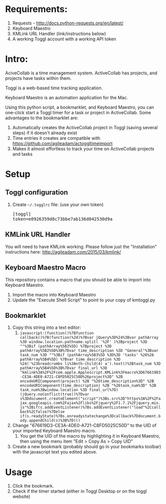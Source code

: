 # Requirements:

1. Requests - http://docs.python-requests.org/en/latest/
1. Keyboard Maestro
1. KMLink URL Handler (link/instructions below)
1. A working Toggl account with a working API token

# Intro:

AciveCollab is a time management system. ActiveCollab has projects, and projects have tasks within them.

Toggl is a web-based time tracking application.

Keyboard Maestro is an automation application for the Mac.

Using this python script, a bookmarklet, and Keyboard Maestro, you can one-click start a Toggl timer for a task
or project in ActiveCollab. Some advantages to the bookmarklet are:

1. Automatically creates the ActiveCollab project in Toggl (saving several steps) if it doesn't already exist
1. Time entries it creates are compatible with https://github.com/agileadam/actoggltimeimport
1. Makes it almost effortless to track your time on ActiveCollab projects and tasks

# Setup

## Toggl configuration

1. Create `~/.togglrc` file: (use your own token)<pre>[toggl]<br/>token=e0926359d8c73bbe7ab136d042530d9a</pre>

## KMLink URL Handler

You will need to have KMLink working. Please follow just the "Installation" instructions here: http://agileadam.com/2015/03/kmlink/

## Keyboard Maestro Macro

This repository contains a macro that you should be able to import into Keyboard Maestro.

1. Import the macro into Keyboard Maestro
1. Update the "Execute Shell Script" to point to your copy of kmtoggl.py

## Bookmarklet

1. Copy this string into a text editor:
    1. `javascript:(function()%7Bfunction callback()%7B(function(%24)%7Bvar jQuery%3D%24%3Bvar pathArray %3D window.location.pathname.split( '%2F' )%3Bproject %3D ""%3Bif (pathArray%5B2%5D) %7Bproject %3D pathArray%5B2%5D%3B%7Dvar time_description %3D "General"%3Bvar task_num %3D ""%3Bif (pathArray%5B3%5D %3D%3D 'tasks' %26%26 pathArray%5B4%5D) %7Bvar time_description %3D %24('%23breadcrumbs li%3Anth-child(4) a').text()%3Btask_num %3D pathArray%5B4%5D%3B%7Dvar final_url %3D "kmlink%3A%2F%2Fcom.apple.Applescript.KMLink%3Fmacro%3D676619D3-CE3A-4DE0-A721-C8FD5025C50D%26project%3D" %2B encodeURIComponent(project) %2B "%26time_description%3D" %2B encodeURIComponent(time_description) %2B "%26task_num%3D" %2B task_num%3Bwindow.location %3D final_url%7D)(jQuery.noConflict(true))%7Dvar s%3Ddocument.createElement("script")%3Bs.src%3D"https%3A%2F%2Fajax.googleapis.com%2Fajax%2Flibs%2Fjquery%2F1.7.1%2Fjquery.min.js"%3Bif(s.addEventListener)%7Bs.addEventListener("load"%2Ccallback%2Cfalse)%7Delse if(s.readyState)%7Bs.onreadystatechange%3Dcallback%7Ddocument.body.appendChild(s)%3B%7D)()`
1. Change "676619D3-CE3A-4DE0-A721-C8FD5025C50D" to the UID of your imported Keyboard Maestro macro.
    1. You get the UID of the macro by highlighting it in Keyboard Maestro, then using the menu item "Edit > Copy As > Copy UID"
1. Create a new bookmark (probably should go in your bookmarks toolbar) with the javascript text you edited above.

# Usage

1. Click the bookmark.
1. Check if the timer started (either in Toggl Desktop or on the toggl website)